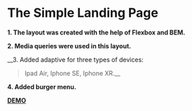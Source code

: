 # The Simple Landing Page #

__1. The layout was created with the help of Flexbox and BEM.__

__2. Media queries were used in this layout.__

__3. Added adaptive for three types of devices: 
> Ipad Air, 
> Iphone SE, 
> Iphone XR.__

__4. Added burger menu.__


__[DEMO](https://nikitalugovskih.github.io/landing-page/ "Необязательная подсказка")__
